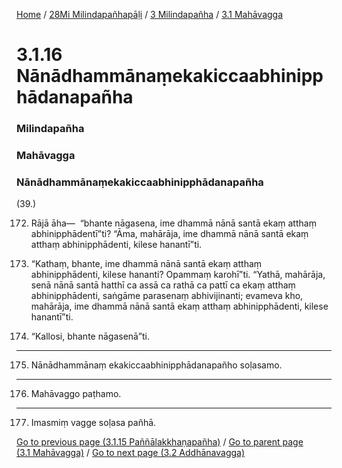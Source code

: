 
[Home](/) / [28Mi Milindapañhapāḷi](../../../28Mi.md) / [3 Milindapañha](../../3.md) / [3.1 Mahāvagga](../3.1.md)

# 3.1.16 Nānādhammānaṃekakiccaabhinipphādanapañha

### Milindapañha

### Mahāvagga

### Nānādhammānaṃekakiccaabhinipphādanapañha

(39.)

172. Rājā āha—  “bhante nāgasena, ime dhammā nānā santā ekaṃ atthaṃ abhinipphādentī”ti? “Āma, mahārāja, ime dhammā nānā santā ekaṃ atthaṃ abhinipphādenti, kilese hanantī”ti.

173. “Kathaṃ, bhante, ime dhammā nānā santā ekaṃ atthaṃ abhinipphādenti, kilese hananti? Opammaṃ karohī”ti. “Yathā, mahārāja, senā nānā santā hatthī ca assā ca rathā ca pattī ca ekaṃ atthaṃ abhinipphādenti, saṅgāme parasenaṃ abhivijinanti; evameva kho, mahārāja, ime dhammā nānā santā ekaṃ atthaṃ abhinipphādenti, kilese hanantī”ti.

174. “Kallosi, bhante nāgasenā”ti.

---

175. Nānādhammānaṃ ekakiccaabhinipphādanapañho soḷasamo.



---

176. Mahāvaggo paṭhamo.



---

177. Imasmiṃ vagge soḷasa pañhā.



[Go to previous page (3.1.15 Paññālakkhaṇapañha)](3.1.15.md) / [Go to parent page (3.1 Mahāvagga)](../3.1.md) / [Go to next page (3.2 Addhānavagga)](../3.2.md)


